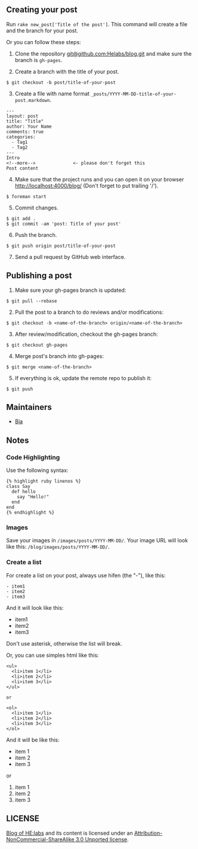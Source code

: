 ## Creating your post

Run ```rake new_post['Title of the post']```. This command will create a file and the branch for your post.

Or you can follow these steps:

1) Clone the repository [git@github.com:Helabs/blog.git](https://github.com/Helabs/blog) and make sure the branch is `gh-pages`.

2) Create a branch with the title of your post.

```
$ git checkout -b post/title-of-your-post
```

3) Create a file with name format `_posts/YYYY-MM-DD-title-of-your-post.markdown`.

```
---
layout: post
title: "Title"
author: Your Name
comments: true
categories:
  - Tag1
  - Tag2
---
Intro
<!--more-->              <- please don't forget this
Post content
```

4) Make sure that the project runs and you can open it on your browser [http://localhost:4000/blog/](http://localhost:4000/blog/) (Don't forget to put trailing '/').

```
$ foreman start
```

5) Commit changes.

```
$ git add .
$ git commit -am 'post: Title of your post'
```

6) Push the branch.

```
$ git push origin post/title-of-your-post
```

7) Send a pull request by GitHub web interface.

## Publishing a post

1) Make sure your gh-pages branch is updated:

```
$ git pull --rebase
```

2) Pull the post to a branch to do reviews and/or modifications:

```
$ git checkout -b <name-of-the-branch> origin/<name-of-the-branch>
```

3) After review/modification, checkout the gh-pages branch:

```
$ git checkout gh-pages
```

4) Merge post's branch into gh-pages:

```
$ git merge <name-of-the-branch>
```

5) If everything is ok, update the remote repo to publish it:

```
$ git push
```

## Maintainers

- [Bia](https://github.com/beatrizcp87)

## Notes

### Code Highlighting

Use the following syntax:

```
{% highlight ruby linenos %}
class Say
  def hello
    say "Hello!"
  end
end
{% endhighlight %}
```

### Images

Save your images in `/images/posts/YYYY-MM-DD/`. Your image URL will look like this: `/blog/images/posts/YYYY-MM-DD/`.

### Create a list

For create a list on your post, always use hifen (the "-"), like this:

```
- item1
- item2
- item3
```

And it will look like this:

- item1
- item2
- item3

Don't use asterisk, otherwise the list will break.

Or, you can use simples html like this:

```
<ul>
  <li>item 1</li>
  <li>item 2</li>
  <li>item 3</li>
</ul>

or

<ol>
  <li>item 1</li>
  <li>item 2</li>
  <li>item 3</li>
</ol>
```
And it will be like this:

<ul>
  <li>item 1</li>
  <li>item 2</li>
  <li>item 3</li>
</ul>

or

<ol>
  <li>item 1</li>
  <li>item 2</li>
  <li>item 3</li>
</ol>

## LICENSE

[Blog of HE:labs](http://helabs.com.br/blog/) and its content is licensed under an [Attribution-NonCommercial-ShareAlike 3.0 Unported license](http://creativecommons.org/licenses/by-nc-sa/3.0/legalcode).
